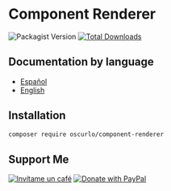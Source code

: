 # Component Renderer

![Packagist Version](https://img.shields.io/packagist/v/oscurlo/component-renderer)
[![Total Downloads](https://poser.pugx.org/oscurlo/component-renderer/downloads)](https://packagist.org/packages/oscurlo/component-renderer)

## Documentation by language

- [Español](./translations/README-es.md)
- [English](./translations/README-en.md)

## Installation

```bash
composer require oscurlo/component-renderer
```

## Support Me

[![Invítame un café](https://www.buymeacoffee.com/assets/img/custom_images/yellow_img.png)](https://www.buymeacoffee.com/oscurlo)
[![Donate with PayPal](https://raw.githubusercontent.com/stefan-niedermann/paypal-donate-button/master/paypal-donate-button.png)](<https://paypal.me/oscurlo?country.x=CO&locale.x=es_XC>)
